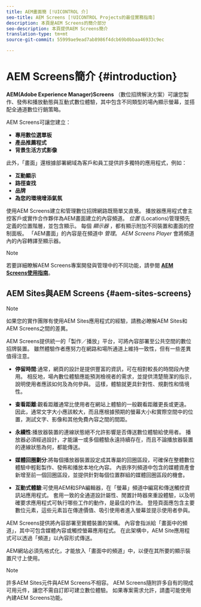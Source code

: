```yaml
---
title: AEM畫面簡 [!UICONTROL 介]
seo-title: AEM Screens [!UICONTROL Projects的最佳實務指南]
description: 本頁是AEM Screens的簡介部分
seo-description: 本頁提供AEM Screens簡介
translation-type: tm+mt
source-git-commit: 55999ae9ead7ab8986f4dcb69b0bbaa46933c9ec

---
```



# AEM Screens簡介 {#introduction}

**AEM(Adobe Experience Manager)Screens** （數位招牌解決方案）可讓您製作、發佈和播放動態與互動式數位體驗，其中包含不同類型的場內顯示螢幕，並搭配全通道數位行銷策略。

AEM Screens可讓您建立：

* **專用數位選單板**
* **產品推薦程式**
* **背景生活方式影像**

此外，「畫面」還根據部署網域為客戶和員工提供許多獨特的應用程式，例如：

* **互動顯示**
* **路徑查找**
* **品牌**
* **為您的環境增添氣氛**

使用AEM Screens建立和管理數位招牌網路既簡單又直覺。 播放器應用程式會主控客戶或實作合作夥伴為AEM畫面建立的內容頻道。 *位置* (Locations)管理預先定義的位置階層，並包含顯示。 每個 *顯示器* ，都有顯示附加不同裝置和畫面的控制面板。 「AEM畫面」的內容是在頻道中 *管理*。 *AEM Screens Player* 會將頻道內的內容轉譯至顯示器。



>[!NOTE]
>
>若要詳細瞭解AEM Screens專案開發與管理中的不同功能，請參閱 **[AEM Screens使用指南](https://helpx.adobe.com/experience-manager/6-5/screens/user-guide.html)**。

## AEM Sites與AEM Screens {#aem-sites-screens}

> [!NOTE]
>
> 如果您的實作團隊有使用AEM Sites應用程式的經驗，請務必瞭解AEM Sites和AEM Screens之間的差異。

AEM Screens提供統一的「製作／播放」平台，可將內容部署至公共空間的數位招牌裝置。 雖然體驗作者應努力在網路和場所通道上維持一致性，但有一些差異值得注意。

* **停留時間**:通常，網頁的設計是提供豐富的資訊，可在相對較長的時間段內使用。 相反地，場內數位體驗應能預測檢視者的需求，並提供清楚簡潔的指示，說明使用者應該如何及為何參與。 這樣，體驗就更具針對性、規劃性和情境性。

* **查看距離**:觀看距離通常比使用者在網站上體驗的一般觀看距離更長或更遠。 因此，通常文字大小應該較大，而且應根據預期的螢幕大小和實際空間中的位置，測試文字、影像和其他免費內容之間的間距。

* **永續性**:播放器裝置的連線狀態絕不允許影響是否傳送數位體驗給使用者。 播放器必須經過設計，才能讓一或多個體驗永遠持續存在，而且不論播放器裝置的連線狀態為何，都能傳送。

* **媒體回圈劃分**:將每個播放器裝置設定成其專屬的回圈區段，可確保在整體數位體驗中輕鬆製作、發佈和播放本地化內容。 內嵌序列頻道中包含的媒體資產會新增至前一個回圈區段，並提供針對每個位置群組的媒體回圈區段的機會。

* **互動式體驗**:可使用AEM和SPA編輯器，在「螢幕」頻道中編寫和傳送觸控資訊站應用程式。 套用一致的全通道設計屬性、閒置計時器來重設體驗，以及明確要求應用程式可執行哪些工作的動作，是最佳的作法。 登陸頁面應包含主要數位元素，這些元素旨在傳達價值、吸引使用者進入螢幕並提示使用者參與。

AEM Screens提供將內容部署至實體裝置的架構。 內容會指派給「畫面中的頻道」，其中可包含媒體內容或觸控螢幕應用程式。 在此架構中，AEM Site應用程式可以透過「頻道」以內容形式傳送。

AEM網站必須先格式化，才能放入「畫面中的頻道」中，以便在其所要的顯示裝置尺寸上使用。

> [!NOTE]
>
> 許多AEM Sites元件與AEM Screens不相容。 AEM Screens隨附許多自有的現成可用元件，讓您不需自訂即可建立數位體驗。 如果專案需求允許，請盡可能使用內建AEM Screens功能。
